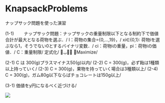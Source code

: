 # KnapsackProblems
ナップサック問題を使った演習　　

(1-1)　　
ナップサック問題：ナップサックの重量制限以下となる制約下で価値合計が最大となる荷物を選ぶ．/
I：荷物の集合={0,...,19}，/
xi∈{0,1}: 荷物iを選ぶなら1，そうでない0とするバイナリ変数．/
ci：荷物iの重量，pi：荷物iの価値．/
C：重量制限/
定式化/
௜ݔ௜݌ ෍Maximize/


(2-1) C は 300(g)プラスマイナス50(g)以内/
(2-2) C = 300(g)，必ず飴は1種類以上持っていく/
(2-3) C = 300(g)，果物を持っていく場合は3種類以上/
(2-4) C = 300(g)，ガム80g以下ならばチョコレートは150g以上/

(3-1) 価値をy円になるべく近づける/

<img src="https://latex.codecogs.com/gif.latex?\sum_{i}^{}">
